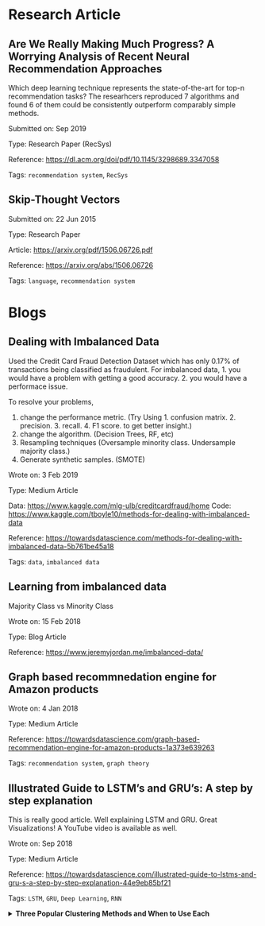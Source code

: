 # Research Article

## Are We Really Making Much Progress? A Worrying Analysis of Recent Neural Recommendation Approaches

Which deep learning technique represents the state-of-the-art for top-n recommendation tasks? The researhcers reproduced 7 algorithms and found 6 of them could be consistently outperform comparably simple methods.



Submitted on: Sep 2019

Type: Research Paper (RecSys)

Reference: https://dl.acm.org/doi/pdf/10.1145/3298689.3347058

Tags: `recommendation system`, `RecSys`


## Skip-Thought Vectors

Submitted on: 22 Jun 2015

Type: Research Paper

Article: https://arxiv.org/pdf/1506.06726.pdf

Reference: https://arxiv.org/abs/1506.06726

Tags: `language`, `recommendation system`

# Blogs

## Dealing with Imbalanced Data

Used the Credit Card Fraud Detection Dataset which has only 0.17% of transactions being classified as fraudulent. For imbalanced data, 1. you would have a problem with getting a good accuracy. 2. you would have a performace issue.

To resolve your problems,
1. change the performance metric. 
(Try Using 1. confusion matrix. 2. precision. 3. recall. 4. F1 score. to get better insight.) 
2. change the algorithm. 
(Decision Trees, RF, etc) 
3. Resampling techniques (Oversample minority class. Undersample majority class.)
4. Generate synthetic samples. (SMOTE)

Wrote on: 3 Feb 2019

Type: Medium Article

Data: https://www.kaggle.com/mlg-ulb/creditcardfraud/home
Code: https://www.kaggle.com/tboyle10/methods-for-dealing-with-imbalanced-data

Reference: https://towardsdatascience.com/methods-for-dealing-with-imbalanced-data-5b761be45a18

Tags: `data`, `imbalanced data`

## Learning from imbalanced data

Majority Class vs Minority Class


Wrote on: 15 Feb 2018

Type: Blog Article

Reference: https://www.jeremyjordan.me/imbalanced-data/

## Graph based recommnedation engine for Amazon products

Wrote on: 4 Jan 2018

Type: Medium Article

Reference: https://towardsdatascience.com/graph-based-recommendation-engine-for-amazon-products-1a373e639263

Tags: `recommendation system`, `graph theory`


## Illustrated Guide to LSTM’s and GRU’s: A step by step explanation

This is really good article. Well explaining LSTM and GRU. Great Visualizations! A YouTube video is available as well.

Wrote on: Sep 2018

Type: Medium Article

Reference: https://towardsdatascience.com/illustrated-guide-to-lstms-and-gru-s-a-step-by-step-explanation-44e9eb85bf21

Tags: `LSTM`, `GRU`, `Deep Learning`, `RNN`

<details><summary><strong>Three Popular Clustering Methods and When to Use Each</strong></summary>
<p>
Hierarchical Clustering. 

Density-Based Clustering.

K-Means Clustering.

Wrote on: 21 Sep 2018

Type: Medium Article

Reference: https://medium.com/predict/three-popular-clustering-methods-and-when-to-use-each-4227c80ba2b6
</p>
</details>